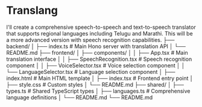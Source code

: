 # Translang
I'll create a comprehensive speech-to-speech and text-to-speech translator that supports regional languages including Telugu and Marathi. This will be a more advanced version with speech recognition capabilities.
├── backend/
│   ├── index.ts             # Main Hono server with translation API
│   └── README.md
├── frontend/
│   ├── components/
│   │   ├── App.tsx          # Main translation interface
│   │   ├── SpeechRecognition.tsx  # Speech recognition component
│   │   ├── VoiceSelector.tsx      # Voice selection component
│   │   └── LanguageSelector.tsx   # Language selection component
│   ├── index.html           # Main HTML template
│   ├── index.tsx            # Frontend entry point
│   ├── style.css            # Custom styles
│   └── README.md
├── shared/
│   ├── types.ts             # Shared TypeScript types
│   ├── languages.ts         # Comprehensive language definitions
│   └── README.md
└── README.md

